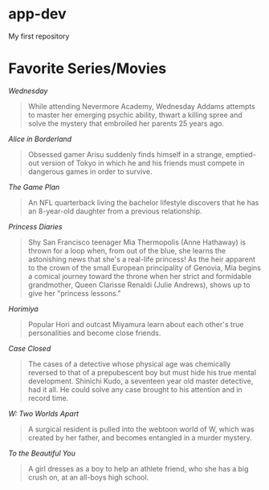 # app-dev
My first repository
# Favorite Series/Movies
*Wednesday*
> While attending Nevermore Academy, Wednesday Addams attempts to master her emerging psychic ability, thwart a killing spree and solve the mystery that embroiled her    parents 25 years ago.
  
 *Alice in Borderland*
  > Obsessed gamer Arisu suddenly finds himself in a strange, emptied-out version of Tokyo in which he and his friends must compete in dangerous games in order to          survive.
  
*The Game Plan*
  > An NFL quarterback living the bachelor lifestyle discovers that he has an 8-year-old daughter from a previous relationship.
  
*Princess Diaries*
  > Shy San Francisco teenager Mia Thermopolis (Anne Hathaway) is thrown for a loop when, from out of the blue, she learns the astonishing news that she's a real-life      princess! As the heir apparent to the crown of the small European principality of Genovia, Mia begins a comical journey toward the throne when her strict and            formidable grandmother, Queen Clarisse Renaldi (Julie Andrews), shows up to give her "princess lessons."
  
*Horimiya*
  > Popular Hori and outcast Miyamura learn about each other's true personalities and become close friends.
  
*Case Closed*
  > The cases of a detective whose physical age was chemically reversed to that of a prepubescent boy but must hide his true mental development. Shinichi Kudo, a           seventeen year old master detective, had it all. He could solve any case brought to his attention and in record time.
  
 *W: Two Worlds Apart*
  > A surgical resident is pulled into the webtoon world of W, which was created by her father, and becomes entangled in a murder mystery.
  
*To the Beautiful You*
  > A girl dresses as a boy to help an athlete friend, who she has a big crush on, at an all-boys high school.
